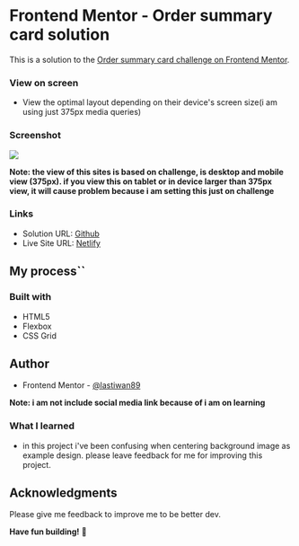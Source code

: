 # Frontend Mentor - Order summary card solution

This is a solution to the [Order summary card challenge on Frontend Mentor](https://www.frontendmentor.io/challenges/order-summary-component-QlPmajDUj).

### View on screen

- View the optimal layout depending on their device's screen size(i am using just 375px media queries)

### Screenshot

![](./images/order-summary.png)

**Note: the view of this sites is based on challenge, is desktop and mobile view (375px). if you view this on tablet or in device larger than 375px view, it will cause problem because i am setting this just on challenge**

### Links

- Solution URL: [Github](https://github.com/lastiwan89/fem-order-summary)
- Live Site URL: [Netlify](https://64ca63e9813626271a1b75ec--super-tiramisu-495f6a.netlify.app/)

## My process``

### Built with

- HTML5
- Flexbox
- CSS Grid

## Author

- Frontend Mentor - [@lastiwan89](https://www.frontendmentor.io/profile/lastiwan89)

**Note: i am not include social media link because of i am on learning**

### What I learned

- in this project i've been confusing when centering background image as example design. please leave feedback for me for improving this project.

## Acknowledgments

Please give me feedback to improve me to be better dev.

**Have fun building!** 🚀
